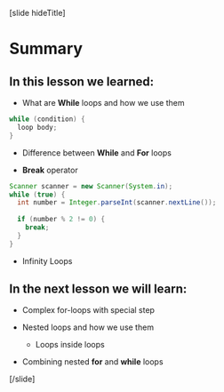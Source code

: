 [slide hideTitle]
# Summary

## In this lesson we learned: 

- What are **While** loops and how we use them

```java
while (condition) {
  loop body;
}
```

- Difference between **While** and **For** loops



- **Break** operator 

```java
Scanner scanner = new Scanner(System.in);
while (true) {
  int number = Integer.parseInt(scanner.nextLine());
  
  if (number % 2 != 0) {
    break;
  }
}
```

- Infinity Loops

## In the next lesson we will learn:

- Complex for-loops with special step

- Nested loops and how we use them

  * Loops inside loops

- Combining nested **for** and **while** loops



[/slide]